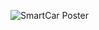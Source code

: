 
![SmartCar Poster](https://github.com/0IsaacR/SwitchVehicles_Android_Controller-/assets/108250454/dc9178ae-04f0-40d4-b8c2-5f2cf4210c41)
